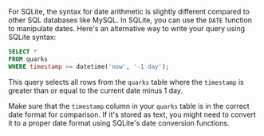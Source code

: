 For SQLite, the syntax for date arithmetic is slightly different compared to other SQL databases like MySQL. In SQLite, you can use the `DATE` function to manipulate dates. Here's an alternative way to write your query using SQLite syntax:

```sql
SELECT *
FROM quarks
WHERE timestamp >= datetime('now', '-1 day');
```

This query selects all rows from the `quarks` table where the `timestamp` is greater than or equal to the current date minus 1 day.

Make sure that the `timestamp` column in your `quarks` table is in the correct date format for comparison. If it's stored as text, you might need to convert it to a proper date format using SQLite's date conversion functions.